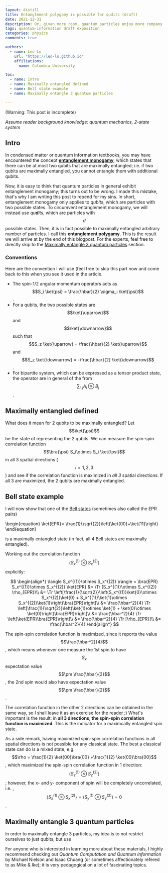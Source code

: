 ```yaml
---
layout: distill
title: Entanglement polygamy is possible for qudits (draft)
date: 2021-12-31
description: Or, given more room, quantum particles enjoy more company.
tags: quantum-information draft exposition
categories: physics
comments: true

authors:
  - name: Leo Lo
    url: "https://leo-lo.github.io"
    affiliations:
      name: Columbia University

toc:
  - name: Intro
  - name: Maximally entangled defined
  - name: Bell state example
  - name: Maximally entangle 3 quantum particles

---
```



(Warning: This post is incomplete)

*Assume reader background knowledge: quantum mechanics, 2-state system*

## Intro

In condensed matter or quantum information textbooks, you may have encountered the concept [**entanglement monogamy**](https://en.wikipedia.org/wiki/Monogamy_of_entanglement), which states that there can be at most two qubits that are maximally entangled; i.e. if two qubits are maximally entangled, you cannot entangle them with additional qubits. 

Now, it is easy to think that quantum particles in general exhibit entanglement monogamy; this turns out to be wrong. I made this mistake, that's why I am writing this post to repend for my sins. In short, entanglement monogamy only applies to *qubits*, which are particles with two possible states. To circumvent entanglement monogamy, we will instead use *qu**d**its*, which are particles with $$d$$ possible states. Then, it is in fact possible to maximally entangled arbitrary number of particles. I call this **entanglement polygamy**. This is the result we will arrive at by the end of this blogpost. For the experts, feel free to directly skip to the [Maximally entangle 3 quantum particles](https://leo-lo.github.io/blog/2021/entanglement-polygamy-distill/#maximally-entangle-3-quantum-particles) section.

### Conventions

Here are the convention I will use (feel free to skip this part now and come back to this when you see it used in the article.

 * The spin-1/2 angular momentum operators acts as $$S_i \ket{psi} = \frac{\hbar}{2} \sigma_i \ket{\psi}$$. 
 * For a qubits, the two possible states are $$\ket{\uparrow}$$ and $$\ket{\downarrow}$$ such that $$S_z \ket{\uparrow} = \frac{\hbar}{2} \ket{\uparrow}$$ and $$S_z \ket{\downarrow} = -\frac{\hbar}{2} \ket{\downarrow}$$. 
 * For bipartite system, which can be expressed as a tensor product state, the operator are in general of the from $$\sum_{i,j} A_i \otimes B_j$$.


## Maximally entangled defined

What does it mean for 2 qubits to be maximally entangled? Let $$\ket{\psi}$$ be the state of representing the 2 qubits. We can measure the spin-spin correlation function $$\bra{\psi} S_i\otimes S_i \ket{\psi}$$ in all 3 spatial directions ($$i=1,2,3$$) and see if the correlation function is maximized in *all 3* spatial directions. If all 3 are maximized, the 2 qubits are maximally entangled.


## Bell state example

I will now show that one of the [Bell states](https://en.wikipedia.org/wiki/Bell_state) (sometimes also called the EPR pairs)

\begin{equation}
\ket{EPR}= \frac{1}{\sqrt{2}}\left(\ket{00}+\ket{11}\right)
\end{equation}

is a maximally entangled state (in fact, all 4 Bell states are maximally entangled). 

Working out the correlation function $$\langle S_x^{(1)}\otimes S_x^{(2)} \rangle$$ explicitly:

$$
\begin{align*}
\langle S_x^{(1)}\otimes S_x^{(2)} \rangle = \bra{EPR} S_x^{(1)}\otimes S_x^{(2)} \ket{EPR} &= \Tr (S_x^{(1)}\otimes S_x^{(2)} \rho_{EPR})\\
&= \Tr \left[\frac{1}{\sqrt{2}}\left(S_x^{(1)}\ket{0}\otimes S_x^{(2)}\ket{0} + S_x^{(1)}\ket{1}\otimes S_x^{(2)}\ket{1}\right)\bra{EPR}\right]\\
&= \frac{\hbar^2}{4} \Tr \left[\frac{1}{\sqrt{2}}\left(\ket{1}\otimes \ket{1} + \ket{0}\otimes \ket{0}\right)\bra{EPR}\right]\\
&= \frac{\hbar^2}{4} \Tr \left[\ket{EPR}\bra{EPR}\right]\\
&= \frac{\hbar^2}{4} \Tr [\rho_{EPR}]\\
&= \frac{\hbar^2}{4}
\end{align*}
$$

The spin-spin correlation function is maximized, since it reports the value $$\frac{\hbar^2}{4}$$, which means whenever one measure the 1st spin to have $$S_x$$ expectation value $$\pm \frac{\hbar}{2}$$, the 2nd spin would also have expectation value $$\pm \frac{\hbar}{2}$$.

The correlation function in the other 2 directions can be obtained in the same way, so I shall leave it as an exercise for the reader ;) What's important is the result: in **all 3 directions, the spin-spin correlation function is maximized**. This is the indicator for a maximcally entangled spin state.

As a side remark, having maximized spin-spin correlation functions in all spatial directions is not possible for any classical state. The best a classical state can do is a mixed state, e.g. $$\rho = \frac{1}{2} \ket{00}\bra{00} +\frac{1}{2} \ket{00}\bra{00}$$, which maximized the spin-spin correlation function in 1 direction: $$\langle S_z^{(1)}\otimes S_z^{(2)} \rangle$$; however, the x- and y- component of spin will be completely uncorrelated, i.e. , $$\langle S_x^{(1)}\otimes S_x^{(2)} \rangle = \langle S_y^{(1)}\otimes S_y^{(2)} \rangle = 0$$.




## Maximally entangle 3 quantum particles

In order to maximally entangle 3 particles, my idea is to not restrict ourselves to just qubits, but use 







For anyone who is interested in learning more about these materials, I highly recommend checking out *Quantum Computation and Quantum Information* by Michael Nielson and Isaac Chuang (or sometimes affectionately refered to as Mike & Ike); it is very pedagogical on a lot of fascinating topics. 










